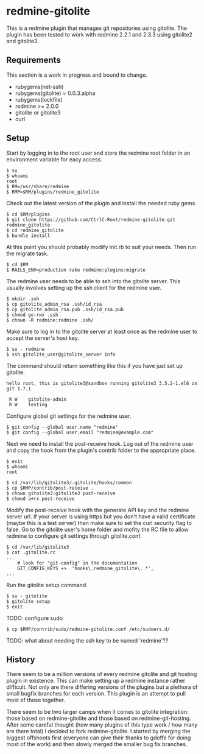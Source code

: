 redmine-gitolite
================

This is a redmine plugin that manages git repositories using gitolite. The
plugin has been tested to work with redmine 2.2.1 and 2.3.3 using gitolite2 and
gitolite3.

Requirements
------------

This section is a work in progress and bound to change.

 * rubygems(net-ssh)
 * rubygems(gitolite) = 0.0.3.alpha
 * rubygems(lockfile)
 * redmine >= 2.0.0
 * gitolite or gitolite3
 * curl

Setup
-----

Start by logging in to the root user and store the redmine root folder in an
environment variable for eacy access.

    $ su
    $ whoami
    root
    $ RM=/usr/share/redmine
    $ RMP=$RM/plugins/redmine_gitolite

Check out the latest version of the plugin and install the needed ruby gems.

    $ cd $RM/plugins
    $ git clone https://github.com/CtrlC-Root/redmine-gitolite.git redmine_gitolite
    $ cd redmine_gitolite
    $ bundle install

At this point you should probably modify init.rb to suit your needs. Then run
the migrate task.

    $ cd $RM
    $ RAILS_ENV=production rake redmine:plugins:migrate

The redmine user needs to be able to ssh into the gitolite server. This usually
involves setting up the ssh client for the redmine user.

    $ mkdir .ssh
    $ cp gitolite_admin_rsa .ssh/id_rsa
    $ cp gitolite_admin_rsa.pub .ssh/id_rsa.pub
    $ chmod go-rwx .ssh
    $ chown -R redmine:redmine .ssh/

Make sure to log in to the gitolite server at least once as the redmine user to
accept the server's host key.

    $ su - redmine
    $ ssh gitolite_user@gitolite_server info

The command should return something like this if you have just set up gitolite.

    hello root, this is gitolite3@sandbox running gitolite3 3.5.2-1.el6 on git 1.7.1

     R W    gitolite-admin
     R W    testing

Configure global git settings for the redmine user.

    $ git config --global user.name "redmine"
    $ git config --global user.email "redmine@example.com"

Next we need to install the post-receive hook. Log out of the redmine user and
copy the hook from the plugin's contrib folder to the appropriate place.

    $ exit
    $ whoami
    root

    $ cd /var/lib/gitolite3/.gitolite/hooks/common
    $ cp $RMP/contrib/post-receive .
    $ chown gitolite3:gitolite3 post-receive
    $ chmod a+rx post-receive

Modify the post-receive hook with the generate API key and the redmine server
url. If your server is using https but you don't have a valid certificate
(maybe this is a test server) then make sure to set the curl security flag to
false. Go to the gitolite user's home folder and mofity the RC file to allow
redmine to configure git settings through gitolite.conf.

    $ cd /var/lib/gitolite3
    $ cat .gitolite.rc
    ...
        # look for "git-config" in the documentation
        GIT_CONFIG_KEYS =>  'hooks\.redmine_gitolite\..*',
    ...

Run the gitolite setup command.

    $ su - gitolite
    $ gitolite setup
    $ exit

TODO: configure sudo

    $ cp $RMP/contrib/sudo/redmine-gitolite.conf /etc/sudoers.d/

TODO: what about needing the ssh key to be named 'redmine'??

History
-------

There seem to be a million versions of every redmine gitolite and git hosting
plugin in existence. This can make setting up a redmine instance rather
difficult. Not only are there differing versions of the plugins but a plethora
of small bugfix branches for each version. This plugin is an attempt to pull
most of those together.

There seem to be two larger camps when it comes to gitolite integration: those
based on redmine-gitolite and those based on redmine-git-hosting. After some
careful thought (how many plugins of this type work / how many are there total)
I decided to fork redmine-gitolite. I started by merging the biggest offshoots
first (everyone can give their thanks to gdoffe for doing most of the work) and
then slowly merged the smaller bug fix branches.
